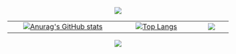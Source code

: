 <div align="center">

  <img src="https://dummyimage.com/1000x30/CCCCC4/CCCCC4.png" />

  <table>
    <tr>
      <td align="center" width="450">
        <a href="https://github.com/anuraghazra/github-readme-stats">
          <img src="https://github-readme-stats.vercel.app/api?username=moruraQ&show_icons=true&theme=radical" alt="Anurag's GitHub stats"/>
        </a>
      </td>
      <td align="center" width="300">
        <a href="https://github.com/anuraghazra/github-readme-stats">
          <img src="https://github-readme-stats.vercel.app/api/top-langs/?username=moruraQ&layout=compact&theme=vision-friendly-dark" alt="Top Langs"/>
        </a>
      </td>
      <td align="center" width="120">
        <a href="mailto:942park@gmail.com"><img src="https://img.shields.io/badge/Gmail-EA4335?style=for-the-badge&logo=Gmail&logoColor=white"></a>
      </td>
    </tr>
  </table>

  <img src="https://dummyimage.com/1000x15/CCCCC4/CCCCC4.png" />

</div>
